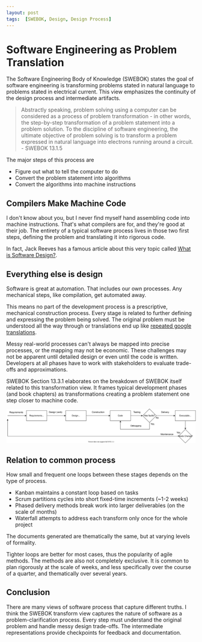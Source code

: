 ```yaml
---
layout: post
tags:  [SWEBOK, Design, Design Process]
---
```


# Software Engineering as Problem Translation

The Software Engineering Body of Knowledge (SWEBOK) states the goal of software engineering is transforming problems stated in natural language to problems stated in electrical current. This view emphasizes the continuity of the design process and intermediate artifacts.

> Abstractly speaking, problem solving using a computer can be considered as a process of problem transformation - in other words, the step-by-step transformation of a problem statement into a problem solution. To the discipline of software engineering, the ultimate objective of problem solving is to transform a problem expressed in natural language into electrons running around a circuit. - SWEBOK 13.1.5


The major steps of this process are
- Figure out what to tell the computer to do
- Convert the problem statement into algorithms
- Convert the algorithms into machine instructions

## Compilers Make Machine Code
I don't know about you, but I never find myself hand assembling code into machine instructions. That's what compilers are for, and they're good at their job.
The entirety of a typical software process lives in those two first steps, defining the problem and translating it into rigorous code. 

In fact, Jack Reeves has a famous article about this very topic called [What is Software Design?](https://www.developerdotstar.com/mag/articles/reeves_design.html).

## Everything else is design

Software is great at automation. That includes our own processes. Any mechanical steps, like compilation, get automated away.

This means no part of the development process is a prescriptive, mechanical construction process. Every stage is related to further defining and expressing the problem being solved. The original problem must be understood all the way through or translations end up like [repeated google translations](https://www.youtube.com/watch?v=LMkJuDVJdTw&).

Messy real-world processes can't always be mapped into precise processes, or the mapping may not be economic. These challenges may not be apparent until detailed design or even until the code is written. Developers at all phases have to work with stakeholders to evaluate trade-offs and approximations.


SWEBOK Section 13.3.1 elaborates on the breakdown of SWEBOK itself related to this transformation view. It frames typical development phases (and book chapters) as transformations creating a problem statement one step closer to machine code.

![transform pipeline](../post-media/SWEBOK-transform/transform-pipe.drawio.svg)

## Relation to common process

How small and frequent one loops between these stages depends on the type of process. 
- Kanban maintains a constant loop based on tasks
- Scrum partitions cycles into short fixed-time increments (~1-2 weeks) 
- Phased delivery methods break work into larger deliverables (on the scale of months)
- Waterfall attempts to address each transform only once for the whole project 

The documents generated are thematically the same, but at varying levels of formality.

Tighter loops are better for most cases, thus the popularity of agile methods.
The methods are also not completely exclusive. It is common to plan rigorously at the scale of weeks, and less specifically over the course of a quarter, and thematically over several years.



## Conclusion

There are many views of software process that capture different truths. I think the SWEBOK transform view captures the nature of software as a problem-clarification process. Every step must understand the original problem and handle messy design trade-offs. The intermediate representations provide checkpoints for feedback and documentation.


<!-- 
(may be nice to have a simple graphic that shows natural language on one side and machine instructions on the other)

- a flat view for showing segments of the transform pipeline
- a circular view to emphasize the iterative nature


I realize that maintenance can have significantly different management, cost, and process characteristics. However, from an intellectual/learning standpoint it is just the same process with more constraints than before.
- I suppose this is why the intro lumps maintenance into the "management" portion of the book



Further Reading: 
- Design of Design
- What is Software Design?


Uncategorized: chaos testing, stress testing, penetration testing, 

Control and management is generally a factor of data and checkpoints from quality and configuration management practices
- SCM gives natural checkpoints
 -->


<!-- 

IDEA: I could make cross-sectional cheatsheets of swebok
- i.e. a sheet that outlines investigational skills across all chapters


What is my blog post lineup?

- Focused concept map 
  - limited to layout and few key ideas. Focused on application view (routine process view)
- Chapter cheat sheets
  - Enumerating key concepts for inclusion in concept map. No need to do for chapters with mostly obvious outlines (most foundations)
  - Requirements
  - Design
  - Construction
  - Testing
  - Quality
  - Config management?
- "Good Enough" target
  - maybe this should be key concepts I've forgotten I had to learn (also include design for verification)
- Concept map -->
